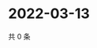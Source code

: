 # 2022-03-13

共 0 条

<!-- BEGIN WEIBO -->
<!-- 最后更新时间 Sun Mar 13 2022 23:12:05 GMT+0800 (China Standard Time) -->

<!-- END WEIBO -->
